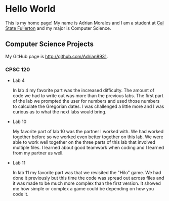 # Hello World

This is my home page! My name is Adrian Morales and I am a student at [Cal State Fullerton](http://www.fullerton.edu/) and my major is Computer Science.

## Computer Science Projects

My GitHub page is http://github.com/Adrian8931.

### CPSC 120

* Lab 4

    In lab 4 my favorite part was the increased difficulty. The amount of code we had to write out was more than the previous labs. The first part of the lab we prompted the user for numbers and used those numbers to calculate the Gregorian dates. I was challenged a little more and I was curious as to what the next labs would bring. 

* Lab 10

    My favorite part of lab 10 was the partner I worked with. We had worked together before so we worked even better together on this lab. We were able to work well together on the three parts of this lab that involved multiple files. I learned about good teamwork when coding and I learned from my partner as well. 

* Lab 11

    In lab 11 my favorite part was that we revisited the "Hilo" game. We had done it previously but this time the code was spread out across files and it was made to be much more complex than the first version. It showed me how simple or complex a game could be depending on how you code it. 
